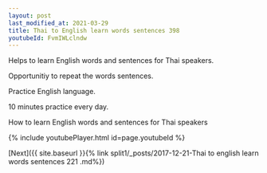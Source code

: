 ```yaml
---
layout: post
last_modified_at: 2021-03-29
title: Thai to English learn words sentences 398 
youtubeId: FvmIWLclndw
---
```

 
 
Helps to learn English words and sentences for Thai speakers.

Opportunitiy to repeat the words sentences. 

Practice English language. 
 
10 minutes practice every day. 
 
How to learn English words and sentences for Thai speakers 
 
{% include youtubePlayer.html id=page.youtubeId %}
 
 
[Next]({{ site.baseurl }}{% link  split1/_posts/2017-12-21-Thai to english learn words sentences 221 .md%})
 
